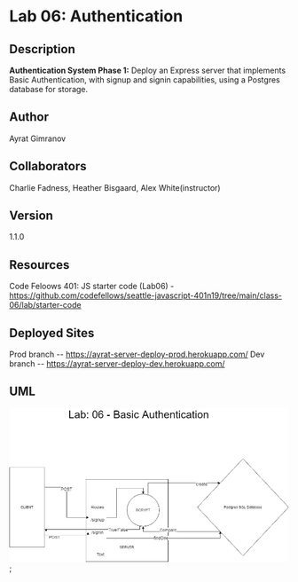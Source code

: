 # Lab 06: Authentication

## Description

**Authentication System Phase 1:** Deploy an Express server that implements Basic Authentication, with signup and signin capabilities, using a Postgres database for storage.

## Author

Ayrat Gimranov

## Collaborators

Charlie Fadness, Heather Bisgaard, Alex White(instructor)

## Version

1.1.0

## Resources

Code Feloows 401: JS starter code (Lab06) - <https://github.com/codefellows/seattle-javascript-401n19/tree/main/class-06/lab/starter-code>

## Deployed Sites

Prod branch -- https://ayrat-server-deploy-prod.herokuapp.com/
Dev branch -- https://ayrat-server-deploy-dev.herokuapp.com/

## UML

![lab2](./img/lab6.png);
